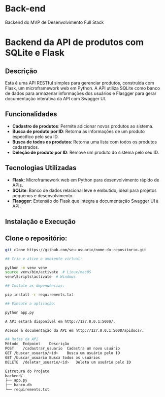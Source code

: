 # Back-end
Backend do MVP de Desenvolvimento Full Stack

# Backend da API de produtos com SQLite e Flask

## Descrição

Esta é uma API RESTful simples para gerenciar produtos, construída com Flask, um microframework web em Python. A API utiliza SQLite como banco de dados para armazenar informações dos usuários e Flasgger para gerar documentação interativa da API com Swagger UI.

## Funcionalidades

- **Cadastro de produtos**: Permite adicionar novos produtos ao sistema.
- **Busca de produto por ID**: Retorna as informações de um produto específico pelo seu ID.
- **Busca de todos os produtos**: Retorna uma lista com todos os produtos cadastrados.
- **Deleção de produto por ID**: Remove um produto do sistema pelo seu ID.

## Tecnologias Utilizadas

- **Flask**: Microframework web em Python para desenvolvimento rápido de APIs.
- **SQLite**: Banco de dados relacional leve e embutido, ideal para projetos pequenos e desenvolvimento.
- **Flasgger**: Extensão do Flask que integra a documentação Swagger UI à API.

## Instalação e Execução

## Clone o repositório:

```bash
git clone https://github.com/seu-usuario/nome-do-repositorio.git

## Crie e ative o ambiente virtual:

python -m venv venv
source venv/bin/activate  # Linux/macOS
venv\Scripts\activate  # Windows

## Instale as dependências:

pip install -r requirements.txt

## Execute a aplicação:

python app.py

A API estará disponível em http://127.0.0.1:5000/.

Acesse a documentação da API em http://127.0.0.1:5000/apidocs/.

## Rotas da API
Método	Endpoint	Descrição
POST	/cadastrar_usuario	Cadastra um novo usuário
GET	/buscar_usuario/<id>	Busca um usuário pelo ID
GET	/buscar_usuario	Busca todos os usuários
DELETE	/deletar_usuario/<id>	Deleta um usuário pelo ID

Estrutura do Projeto
backend/
├── app.py
├── banco.db
└── requirements.txt
